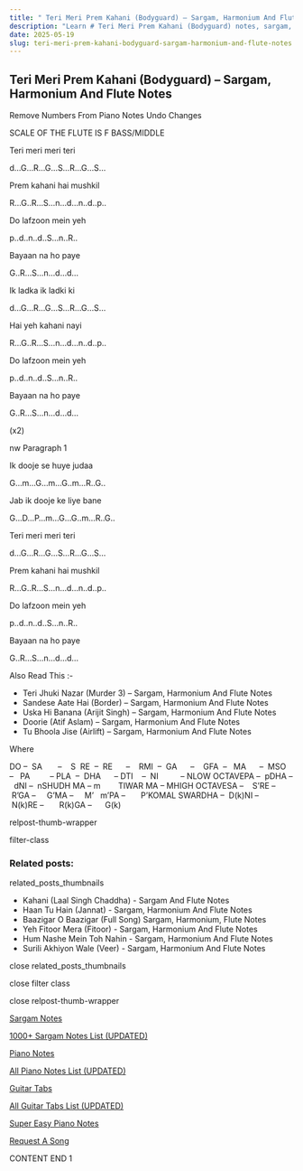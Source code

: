 ```yaml
---
title: " Teri Meri Prem Kahani (Bodyguard) – Sargam, Harmonium And Flute Notes"
description: "Learn # Teri Meri Prem Kahani (Bodyguard) notes, sargam, harmonium notations and flute notes. Easy step-by-step tutorial for beginners."
date: 2025-05-19
slug: teri-meri-prem-kahani-bodyguard-sargam-harmonium-and-flute-notes
---
```


## Teri Meri Prem Kahani (Bodyguard) – Sargam, Harmonium And Flute Notes

Remove Numbers From Piano Notes
Undo Changes

SCALE OF THE FLUTE IS F BASS/MIDDLE

Teri meri meri teri

d…G…R…G…S…R…G…S…

Prem kahani hai mushkil

R…G..R…S…n…d…n..d..p..

Do lafzoon mein yeh

p..d..n..d..S…n..R..

Bayaan na ho paye

G..R…S…n…d…d…

Ik ladka ik ladki ki

d…G…R…G…S…R…G…S…

Hai yeh kahani nayi

R…G..R…S…n…d…n..d..p..

Do lafzoon mein yeh

p..d..n..d..S…n..R..

Bayaan na ho paye

G..R…S…n…d…d…

(x2)

nw Paragraph 1

Ik dooje se huye judaa

G…m…G…m…G..m…R..G..

Jab ik dooje ke liye bane

G…D…P…m…G…G..m…R..G..

Teri meri meri teri

d…G…R…G…S…R…G…S…

Prem kahani hai mushkil

R…G..R…S…n…d…n..d..p..

Do lafzoon mein yeh

p..d..n..d..S…n..R..

Bayaan na ho paye

G..R…S…n…d…d…

Also Read This :-

- Teri Jhuki Nazar (Murder 3) – Sargam, Harmonium And Flute Notes
- Sandese Aate Hai (Border) – Sargam, Harmonium And Flute Notes
- Uska Hi Banana (Arijit Singh) – Sargam, Harmonium And Flute Notes
- Doorie (Atif Aslam) – Sargam, Harmonium And Flute Notes
- Tu Bhoola Jise (Airlift) – Sargam, Harmonium And Flute Notes

Where

DO –  SA       –    S  RE  –  RE      –    RMI  –  GA      –    GFA  –   MA      –  MSO  –   PA         – PLA  –  DHA      – DTI    –  NI          – NLOW OCTAVEPA –  pDHA –  dNI –  nSHUDH MA – m        TIWAR MA – MHIGH OCTAVESA –    S’RE –     R’GA –     G’MA –     M’   m’PA –       P’KOMAL SWARDHA –  D(k)NI –       N(k)RE –       R(k)GA –      G(k)

relpost-thumb-wrapper

filter-class

### Related posts:

related_posts_thumbnails

- Kahani (Laal Singh Chaddha) - Sargam And Flute Notes
- Haan Tu Hain (Jannat) - Sargam, Harmonium And Flute Notes
- Baazigar O Baazigar (Full Song) Sargam, Harmonium, Flute Notes
- Yeh Fitoor Mera (Fitoor) - Sargam, Harmonium And Flute Notes
- Hum Nashe Mein Toh Nahin - Sargam, Harmonium And Flute Notes
- Surili Akhiyon Wale (Veer) - Sargam, Harmonium And Flute Notes

close related_posts_thumbnails

close filter class

close relpost-thumb-wrapper

[Sargam Notes](/sargam-notes.html)

[1000+ Sargam Notes List (UPDATED)](/all-songs-list-sargam-notes.html)

[Piano Notes](/piano-notes.html)

[All Piano Notes List (UPDATED)](/all-songs-list-piano-notes.html)

[Guitar Tabs](/guitar-tabs.html)

[All Guitar Tabs List (UPDATED)](/all-songs-list-guitar-tabs.html)

[Super Easy Piano Notes](https://studywall.in/)

[Request A Song](/request-a-song.html)

CONTENT END 1
